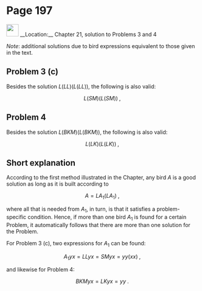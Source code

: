 # Page 197

<img src="../../pictures/correction_green.svg" style="width: 32px; height: 32px;"/>
__Location:__ Chapter 21, solution to Problems 3 and 4

_Note_: additional solutions due to bird expressions equivalent to those given in the text.

## Problem 3 (c)

Besides the solution $L(LL)(L(LL))$, the following is also valid:

$$
    L(SM)(L(SM))\;,
$$

## Problem 4

Besides the solution $L(BKM)(L(BKM))$, the following is also valid:

$$
    L(LK)(L(LK))\;,
$$

## Short explanation

According to the first method illustrated in the Chapter,
any bird $A$ is a good solution
as long as it is built according to

$$
    A = LA_1(LA_1)\;,
$$

where all that is needed from $A_1$, in turn, is that it satisfies
a problem-specific condition. Hence, if more than one bird $A_1$ is
found for a certain Problem, it automatically follows that there are
more than one solution for the Problem.

For Problem 3 (c), two expressions for $A_1$ can be found:

$$
    A_1yx=LLyx=SMyx=yy(xx)\;,
$$

and likewise for Problem 4:

$$
    BKMyx=LKyx=yy\;.
$$